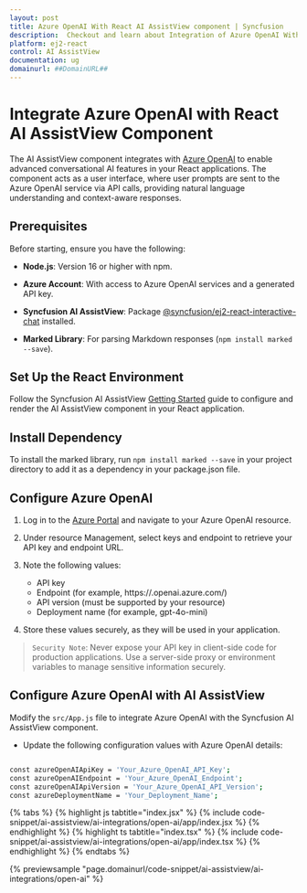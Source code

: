 ```yaml
---
layout: post
title: Azure OpenAI With React AI AssistView component | Syncfusion
description:  Checkout and learn about Integration of Azure OpenAI With React AI AssistView component of Syncfusion Essential JS 2 and more details.
platform: ej2-react
control: AI AssistView
documentation: ug
domainurl: ##DomainURL##
---
```



# Integrate Azure OpenAI with React AI AssistView Component

The AI AssistView component integrates with [Azure OpenAI](https://microsoft.github.io/PartnerResources/skilling/ai-ml-academy/resources/openai) to enable advanced conversational AI features in your React applications. The component acts as a user interface, where user prompts are sent to the Azure OpenAI service via API calls, providing natural language understanding and context-aware responses.

## Prerequisites

Before starting, ensure you have the following:

* **Node.js**: Version 16 or higher with npm.

* **Azure Account**: With access to Azure OpenAI services and a generated API key.

* **Syncfusion AI AssistView**: Package [@syncfusion/ej2-react-interactive-chat](https://www.npmjs.com/package/@syncfusion/ej2-react-interactive-chat) installed.

* **Marked Library**: For parsing Markdown responses (`npm install marked --save`).

## Set Up the React Environment

Follow the Syncfusion AI AssistView [Getting Started](../getting-started) guide to configure and render the AI AssistView component in your React application.

## Install Dependency

To install the marked library, run `npm install marked --save` in your project directory to add it as a dependency in your package.json file.

## Configure Azure OpenAI

1. Log in to the [Azure Portal](https://portal.azure.com/#home) and navigate to your Azure OpenAI resource. 

2. Under resource Management, select keys and endpoint to retrieve your API key and endpoint URL.

3. Note the following values:
   - API key
   - Endpoint (for example, https://<resource-name>.openai.azure.com/)
   - API version (must be supported by your resource)
   - Deployment name (for example, gpt-4o-mini)

4. Store these values securely, as they will be used in your application.

> `Security Note`: Never expose your API key in client-side code for production applications. Use a server-side proxy or environment variables to manage sensitive information securely.

## Configure Azure OpenAI with AI AssistView

Modify the `src/App.js` file to integrate Azure OpenAI with the Syncfusion AI AssistView component. 

* Update the following configuration values with Azure OpenAI details:

```bash

const azureOpenAIApiKey = 'Your_Azure_OpenAI_API_Key';
const azureOpenAIEndpoint = 'Your_Azure_OpenAI_Endpoint';
const azureOpenAIApiVersion = 'Your_Azure_OpenAI_API_Version';
const azureDeploymentName = 'Your_Deployment_Name';

```

{% tabs %}
{% highlight js tabtitle="index.jsx" %}
{% include code-snippet/ai-assistview/ai-integrations/open-ai/app/index.jsx %}
{% endhighlight %}
{% highlight ts tabtitle="index.tsx" %}
{% include code-snippet/ai-assistview/ai-integrations/open-ai/app/index.tsx %}
{% endhighlight %}
{% endtabs %}

{% previewsample "page.domainurl/code-snippet/ai-assistview/ai-integrations/open-ai" %}
